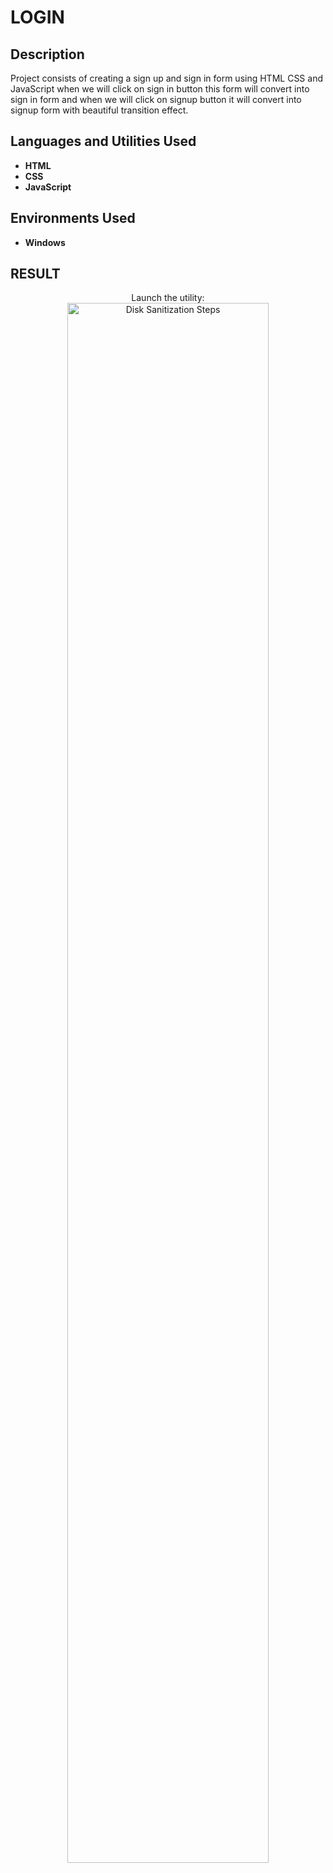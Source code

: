 <h1> LOGIN </h1>

<h2>Description</h2>
Project consists of creating a sign up and sign in form using HTML CSS and JavaScript when we will click on sign in button this form will convert into sign in form and when we will click on signup button it will convert into signup form with beautiful transition effect.
<br />


<h2>Languages and Utilities Used</h2>

- <b>HTML</b> 
- <b>CSS</b>
- <b>JavaScript</b>

<h2>Environments Used </h2>

- <b>Windows</b> 

<h2>RESULT</h2>

<p align="center">
Launch the utility: <br/>
<img src="https://imgur.com/IGJRufD" height="80%" width="80%" alt="Disk Sanitization Steps"/>
<br />
</p>

<!--
 ```diff
- text in red
+ text in green
! text in orange
# text in gray
@@ text in purple (and bold)@@
```
--!>
